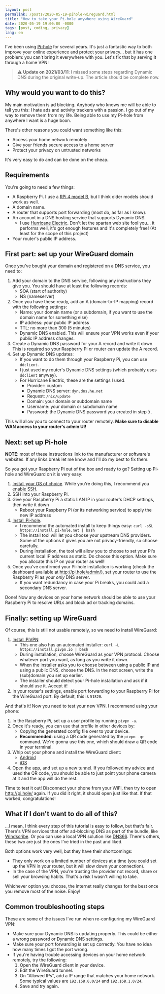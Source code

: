 ```yaml
---
layout: post
permalink: /posts/2020-05-19-pihole-wireguard.html
title: "How to take your Pi-hole anywhere using WireGuard"
date: 2020-05-19 19:00:00 -0800
tags: [post, coding, privacy]
lang: en
---
```


I've been using [Pi-hole](https://pi-hole.net/) for several years. It's just a fantastic way to both improve your online experience and protect your privacy... but it has one problem: you can't bring it everywhere with you. Let's fix that by serving it through a home VPN!

> ⚠️ **Update on 2021/03/11**: I missed some steps regarding Dynamic DNS during the original write-up. The article should be complete now.

<!--more-->

## Why would you want to do this?

My main motivation is ad blocking. Anybody who knows me will be able to tell you this: I hate ads and activity trackers with a passion. I go out of my way to remove them from my life. Being able to use my Pi-hole from anywhere I want is a huge boon.

There's other reasons you could want something like this:
* Access your home network remotely
* Give your friends secure access to a home server
* Protect your privacy on untrusted networks

It's very easy to do and can be done on the cheap.

## Requirements

You're going to need a few things:
* A Raspberry Pi. I use a [RPi 4 model B](https://www.raspberrypi.org/products/raspberry-pi-4-model-b/), but I think older models should work as well.
* A domain name.
* A router that supports port forwarding (most do, as far as I know).
* An account in a DNS hosting service that supports Dynamic DNS.
  * I use [Hurricane Electric](https://dns.he.net/). Don't let the spartan web site fool you... it performs well, it's got enough features and it's completely free! (At least for the scope of this project)
* Your router's public IP address.

## First part: set up your WireGuard domain

Once you've bought your domain and registered on a DNS service, you need to:
1. Add your domain to the DNS service, following any instructions they give you. You should have at least the following records:
   * SOA (start of authority)
   * NS (nameserver)
2. Once you have these ready, add an A (domain-to-IP mapping) record with the following settings:
   * Name: your domain name (or a subdomain, if you want to use the domain name for something else)
   * IP address: your public IP address
   * TTL: no more than 300 (5 minutes)
   * Dynamic DNS enabled. This will ensure your VPN works even if your public IP address changes.
3. Create a Dynamic DNS password for your A record and write it down. This is required so your Raspberry Pi or router can update the A record.
4. Set up Dynamic DNS updates:
   * If you want to do them through your Raspberry Pi, you can use `ddclient`.
   * I just used my router's Dynamic DNS settings (which probably uses `ddclient` anyway).
   * For Hurricane Electric, these are the settings I used:
     * Provider: custom
     * Dynamic DNS server: `dyn.dns.he.net`
     * Request: `/nic/update`
     * Domain: your domain or subdomain name
     * Username: your domain or subdomain name
     * Password: the Dynamic DNS password you created in step `3.`

This will allow you to connect to your router remotely. **Make sure to disable WAN access to your router's admin UI!**

## Next: set up Pi-hole

**NOTE**: most of these instructions link to the manufacturer or software's websites. If any links break let me know and I'll do my best to fix them.

So you got your Raspberry Pi out of the box and ready to go? Setting up Pi-hole and WireGuard on it is very easy:
1. [Install your OS of choice](https://www.raspberrypi.org/documentation/installation/installing-images/). While you're doing this, I recommend you [enable SSH](https://www.raspberrypi.org/documentation/remote-access/ssh/).
2. SSH into your Raspberry Pi.
3. Give your Raspberry Pi a static LAN IP in your router's DHCP settings, then write it down
   * Reboot your Raspberry Pi (or its networking service) to apply the new IP address
4. [Install Pi-hole](https://github.com/pi-hole/pi-hole/#one-step-automated-install).
   * I recommend the automated install to keep things easy: `curl -sSL https://install.pi-hole.net | bash`
   * The install tool will let you choose your upstream DNS providers. Some of the options it gives you are not privacy-friendly, so choose carefully.
   * During installation, the tool will allow you to choose to set your Pi's current local IP address as static. Do choose this option. Make sure you allocate this IP on your router as well!
5. Once you've confirmed your Pi-hole installation is working (check the dashboard available at http://pi.hole/admin/), set your router to use the Raspberry Pi as your *only* DNS server.
   * If you want redundancy in case your Pi breaks, you could add a secondary DNS server.

Done! Now any devices on your home network should be able to use your Raspberry Pi to resolve URLs and block ad or tracking domains.

## Finally: setting up WireGuard

Of course, this is still not usable remotely, so we need to install WireGuard:
1. [Install PiVPN](https://www.pivpn.io/)
   * This one also has an automated installer: `curl -L https://install.pivpn.io | bash`
   * During installation, choose WireGuard as your VPN protocol. Choose whatever port you want, as long as you write it down.
   * When the installer asks you to choose between using a public IP and using a public DNS, choose the DNS. In the next screen, write the (sub)domain you set up earlier.
   * The installer should detect your Pi-hole installation and ask if it should use it. Accept it!
2. In your router's settings, enable port forwarding to your Raspberry Pi for the WireGuard port. By default, this is `51820`.

And that's it! Now you need to test your new VPN. I recommend using your phone:
1. In the Raspberry Pi, set up a user profile by running `pivpn -a`.
2. Once it's ready, you can use that profile in other devices by:
   * Copying the generated config file over to your device.
   * **Recommended**: using a QR code generated by the `pivpn -qr` command. We're gonna use this one, which should draw a QR code in your terminal.
3. Whip out your phone and install the WireGuard client:
   * [Android](https://play.google.com/store/apps/details?id=com.wireguard.android&hl=en_US)
   * [iOS](https://apps.apple.com/us/app/wireguard/id1441195209)
4. Open the app, and set up a new tunnel. If you followed my advice and used the QR code, you should be able to just point your phone camera at it and the app will do the rest.

Time to test it out! Disconnect your phone from your WiFi, then try to open http://pi.hole/ again. If you did it right, it should open just like that. If that worked, congratulations!

## What if I don't want to do all of this?

...I mean, I think every step of this tutorial is easy to follow, but that's fair. There's VPN services that offer ad-blocking DNS as part of the bundle, like [Windscribe](https://windscribe.com/). Or you can use a local VPN solution like [DNS66](https://f-droid.org/en/packages/org.jak_linux.dns66/). There's others, these two are just the ones I've tried in the past and liked.

Both options work very well, but they have their shortcomings:
* They only work on a limited number of devices at a time (you could set up the VPN in your router, but it will slow down your connection).
* In the case of the VPN, you're trusting the provider not record, share or sell your browsing habits. That's a risk I wasn't willing to take.

Whichever option you choose, the internet really changes for the best once you remove most of the noise. Enjoy!

## Common troubleshooting steps

These are some of the issues I've run when re-configuring my WireGuard VPN:

* Make sure your Dynamic DNS is updating properly. This could be either a wrong password or Dynamic DNS settings.
* Make sure your port forwarding is set up correctly. You have no idea how many times I got the port wrong.
* If you're having trouble accessing devices on your home network remotely, try the following:
  1. Open the WireGuard client in your device.
  2. Edit the WireGuard tunnel.
  3. On "Allowed IPs", add a IP range that matches your home network. Some typical values are `192.168.0.0/24` and `192.168.1.0/24`.
  4. Save and try again.
